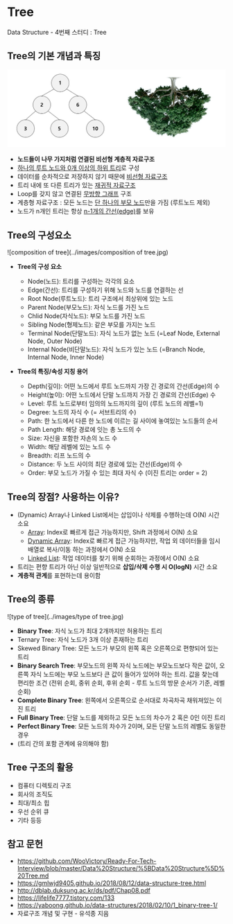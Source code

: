 # Tree
Data Structure - 4번째 스터디 : Tree

## Tree의 기본 개념과 특징
![Tree](../images/tree.jpg)
* **노드들이 나무 가지처럼 연결된 비선형 계층적 자료구조**
*  <u>하나의 루트 노드와 0개 이상의 하위 트리</u>로 구성
* 데이터를 순차적으로 저장하지 않기 때문에 <u>비선형 자료구조</u>
* 트리 내에 또 다른 트리가 있는 <u>재귀적 자료구조</u>
* Loop를 갖지 않고 연결된 <u>무방향 그래프</u> 구조
* 계층형 자료구조 : 모든 노드는 <u>단 하나의 부모 노드</u>만을 가짐 (루트노드 제외)
* 노드가 n개인 트리는 항상 <u>n-1개의 간선(edge)</u>를 보유

## Tree의 구성요소
![composition of tree](../images/composition of tree.jpg)
* **Tree의 구성 요소**
	* Node(노드): 트리를 구성하는 각각의 요소
	* Edge(간선): 트리를 구성하기 위해 노드와 노드를 연결하는 선
	* Root Node(루트노드): 트리 구조에서 최상위에 있는 노드
	* Parent Node(부모노드): 자식 노드를 가진 노드
	* Chlid Node(자식노드): 부모 노드를 가진 노드
	* Sibling Node(형제노드): 같은 부모를 가지는 노드
	* Terminal Node(단말노드): 자식 노드가 없는 노드 (=Leaf Node, External Node, Outer Node)
	* Internal Node(비단말노드): 자식 노드가 있는 노드 (=Branch Node, Internal Node, Inner Node)
	
* **Tree의 특징/속성 지칭 용어**
	* Depth(깊이): 어떤 노드에서 루트 노드까지 가장 긴 경로의 간선(Edge)의 수
	* Height(높이): 어떤 노드에서 단말 노드까지 가장 긴 경로의 간선(Edge) 수
	* Level: 루트 노드로부터 임의의 노드까지의 깊이 (루트 노드의 레벨=1)
	* Degree: 노드의 자식 수 (= 서브트리의 수)
	* Path: 한 노드에서 다른 한 노드에 이르는 길 사이에 놓여있는 노드들의 순서
	* Path Length: 해당 경로에 잇는 총 노드의 수
	* Size: 자신을 포함한 자손의 노드 수
	* Width: 해당 레벨에 있는 노드 수
	* Breadth: 리프 노드의 수
	* Distance: 두 노드 사이의 최단 경로에 있는 간선(Edge)의 수
	* Order: 부모 노드가 가질 수 있는 최대 자식 수 (이진 트리는 order = 2)

## Tree의 장점? 사용하는 이유?
* (Dynamic) Array나 Linked List에서는 삽입이나 삭제를 수행하는데 O(N) 시간 소요
	* [Array](https://github.com/hakyung9712/cs-interview-study/blob/dongyeon/Data%20Structrue/Array%20vs%20LinkedList.md): Index로 빠르게 접근 가능하지만, Shift 과정에서 O(N) 소요
	* [Dynamic Array](https://github.com/hakyung9712/cs-interview-study/blob/dongyeon/Data%20Structrue/DynamicArray%20vs%20LinkedList.md): Index로 빠르게 접근 가능하지만, 작업 외 데이터들을 임시 배열로 복사/이동 하는 과정에서 O(N) 소요
	* [Linked List](https://github.com/hakyung9712/cs-interview-study/blob/dongyeon/Data%20Structrue/Array%20vs%20LinkedList.md): 작업 데이터를 찾기 위해 순회하는 과정에서 O(N) 소요
* 트리는 편향 트리가 아닌 이상 일반적으로 **삽입/삭제 수행 시 O(logN)** 시간 소요
* **계층적 관계**를 표현하는데 용이함

## Tree의 종류
![type of tree](../images/type of tree.jpg) 
* **Binary Tree**: 자식 노드가 최대 2개까지만 허용하는 트리
* Ternary Tree: 자식 노드가 3개 이상 존재하는 트리
* Skewed Binary Tree: 모든 노드가 부모의 왼쪽 혹은 오른쪽으로 편향되어 있는 트리
* **Binary Search Tree**: 부모노드의 왼쪽 자식 노드에는 부모노드보다 작은 값이, 오른쪽 자식 노드에는 부모 노드보다 큰 값이 들어가 있어야 하는 트리. 값을 찾는데 편리한 조건 (전위 순회, 중위 순회, 후위 순회 - 루트 노드의 방문 순서가 기준, 레벨 순회)
* **Complete Binary Tree**: 왼쪽에서 오른쪽으로 순서대로 차곡차곡 채워져있는 이진 트리
* **Full Binary Tree**: 단말 노드를 제외하고 모든 노드의 차수가 2 혹은 0인 이진 트리
* **Perfect Binary Tree**: 모든 노드의 차수가 2이며, 모든 단말 노드의 레벨도 동일한 경우
* (트리 간의 포함 관계에 유의해야 함)

## Tree 구조의 활용
* 컴퓨터 디렉토리 구조
* 회사의 조직도
* 최대/최소 힙
* 우선 순위 큐
* 기타 등등

## 참고 문헌
* https://github.com/WooVictory/Ready-For-Tech-Interview/blob/master/Data%20Structure/%5BData%20Structure%5D%20Tree.md
* https://gmlwjd9405.github.io/2018/08/12/data-structure-tree.html
* http://dblab.duksung.ac.kr/ds/pdf/Chap08.pdf
* https://lifelife7777.tistory.com/133
* https://yaboong.github.io/data-structures/2018/02/10/1_binary-tree-1/
* 자료구조 개념 및 구현 - 유석종 지음
